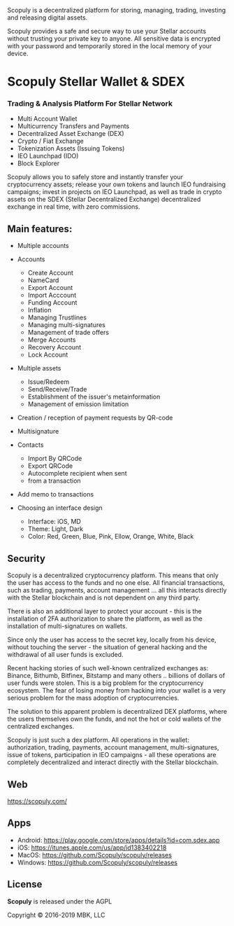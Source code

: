 Scopuly is a decentralized platform for storing, managing, trading, investing and releasing digital assets.

Scopuly provides a safe and secure way to use your Stellar accounts without trusting your private key to anyone. All sensitive data is encrypted with your password and temporarily stored in the local memory of your device.

# Scopuly Stellar Wallet & SDEX
### Trading & Analysis Platform For Stellar Network

- Multi Account Wallet
- Multicurrency Transfers and Payments
- Decentralized Asset Exchange (DEX)
- Crypto / Fiat Exchange
- Tokenization Assets (Issuing Tokens)
- IEO Launchpad (IDO)
- Block Explorer

Scopuly allows you to safely store and instantly transfer your cryptocurrency assets; release your own tokens and launch IEO fundraising campaigns; invest in projects on IEO Launchpad, as well as trade in crypto assets on the SDEX (Stellar Decentralized Exchange) decentralized exchange in real time, with zero commissions.

## Main features:

* Multiple accounts

* Accounts
  * Create Account
  * NameCard
  * Export Account
  * Import Acccount
  * Funding Account
  * Inflation
  * Managing Trustlines
  * Managing multi-signatures
  * Management of trade offers
  * Merge Accounts
  * Recovery Account
  * Lock Account
  
* Multiple assets
  * Issue/Redeem
  * Send/Receive/Trade
  * Establishment of the issuer's metainformation
  * Management of emission limitation

* Creation / reception of payment requests by QR-code

* Multisignature

* Contacts
  * Import By QRCode
  * Export QRCode
  * Autocomplete recipient when sent
  * from a transaction

* Add memo to transactions
    
* Choosing an interface design
  * Interface: iOS, MD
  * Theme: Light, Dark
  * Color: Red, Green, Blue, Pink, Ellow, Orange, White, Black


## Security

Scopuly is a decentralized cryptocurrency platform. This means that only the user has access to the funds and no one else. All financial transactions, such as trading, payments, account management ... all this interacts directly with the Stellar blockchain and is not dependent on any third party.

There is also an additional layer to protect your account - this is the installation of 2FA authorization to share the platform, as well as the installation of multi-signatures on wallets.

Since only the user has access to the secret key, locally from his device, without touching the server - the situation of general hacking and the withdrawal of all user funds is excluded.

Recent hacking stories of such well-known centralized exchanges as: Binance, Bithumb, Bitfinex, Bitstamp and many others .. billions of dollars of user funds were stolen. This is a big problem for the cryptocurrency ecosystem. The fear of losing money from hacking into your wallet is a very serious problem for the mass adoption of cryptocurrencies.

The solution to this apparent problem is decentralized DEX platforms, where the users themselves own the funds, and not the hot or cold wallets of the centralized exchanges.

Scopuly is just such a dex platform. All operations in the wallet: authorization, trading, payments, account management, multi-signatures, issue of tokens, participation in IEO campaigns - all these operations are completely decentralized and interact directly with the Stellar blockchain.


## Web 
https://scopuly.com/

## Apps
  * Android: https://play.google.com/store/apps/details?id=com.sdex.app
  * iOS: https://itunes.apple.com/us/app/id1383402218
  * MacOS: https://github.com/Scopuly/scopuly/releases
  * Windows: https://github.com/Scopuly/scopuly/releases
  
  
## License

**Scopuly** is released under the AGPL

Copyright &copy; 2016-2019 MBK, LLC


